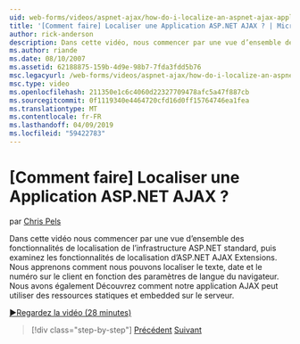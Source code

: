 ```yaml
---
uid: web-forms/videos/aspnet-ajax/how-do-i-localize-an-aspnet-ajax-application
title: '[Comment faire] Localiser une Application ASP.NET AJAX ? | Microsoft Docs'
author: rick-anderson
description: Dans cette vidéo, nous commencer par une vue d’ensemble des fonctionnalités de localisation de l’infrastructure ASP.NET standard et examinez les fonctionnalités de localisation de la...
ms.author: riande
ms.date: 08/10/2007
ms.assetid: 62188875-159b-4d9e-98b7-7fda3fdd5b76
msc.legacyurl: /web-forms/videos/aspnet-ajax/how-do-i-localize-an-aspnet-ajax-application
msc.type: video
ms.openlocfilehash: 211350e1c6c4060d22327709478afc5a47f887cb
ms.sourcegitcommit: 0f1119340e4464720cfd16d0ff15764746ea1fea
ms.translationtype: MT
ms.contentlocale: fr-FR
ms.lasthandoff: 04/09/2019
ms.locfileid: "59422783"
---
```

# <a name="how-do-i-localize-an-aspnet-ajax-application"></a>[Comment faire] Localiser une Application ASP.NET AJAX ?

par [Chris Pels](https://twitter.com/chrispels)

Dans cette vidéo nous commencer par une vue d’ensemble des fonctionnalités de localisation de l’infrastructure ASP.NET standard, puis examinez les fonctionnalités de localisation d’ASP.NET AJAX Extensions. Nous apprenons comment nous pouvons localiser le texte, date et le numéro sur le client en fonction des paramètres de langue du navigateur. Nous avons également Découvrez comment notre application AJAX peut utiliser des ressources statiques et embedded sur le serveur.

[&#9654;Regardez la vidéo (28 minutes)](https://channel9.msdn.com/Blogs/ASP-NET-Site-Videos/how-do-i-localize-an-aspnet-ajax-application)

> [!div class="step-by-step"]
> [Précédent](how-do-i-implement-the-persistent-communications-pattern-with-the-updatepanel.md)
> [Suivant](how-do-i-implement-the-persistent-communications-pattern-using-web-services.md)
